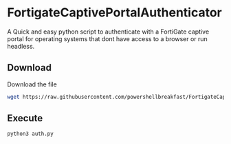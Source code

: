 # FortigateCaptivePortalAuthenticator
A Quick and easy python script to authenticate with a FortiGate captive portal for operating systems that dont have access to a browser or run headless.


## Download 
Download the file
```bash
wget https://raw.githubusercontent.com/powershellbreakfast/FortigateCaptivePortalAuthenticator/main/auth.py
```

## Execute
```bash
python3 auth.py
```
